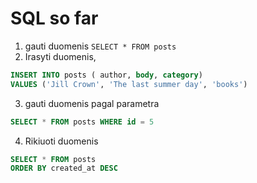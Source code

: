 # SQL so far

1. gauti duomenis ```SELECT * FROM posts```
2. Irasyti duomenis, 
```sql
INSERT INTO posts ( author, body, category)
VALUES ('Jill Crown', 'The last summer day', 'books')
```
3. gauti duomenis pagal parametra 
```sql
SELECT * FROM posts WHERE id = 5
```
4. Rikiuoti duomenis 
```sql
SELECT * FROM posts
ORDER BY created_at DESC
```